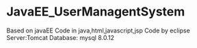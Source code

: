 
# JavaEE_UserManagentSystem

Based on javaEE
Code in java,html,javascript,jsp
Code by eclipse
Server:Tomcat
Database: mysql 8.0.12
